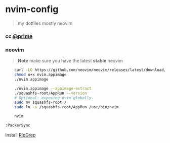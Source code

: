 # nvim-config
> my dotfiles mostly neovim

### **cc [@prime](https://github.com/thePrimeagen/init.lua)**

### neovim

> **Note**
> make sure you have the latest **stable** neovim


```sh
    curl -LO https://github.com/neovim/neovim/releases/latest/download/nvim.appimage
    chmod u+x nvim.appimage
    ./nvim.appimage

    ./nvim.appimage --appimage-extract
    ./squashfs-root/AppRun --version
    # Optional: exposing nvim globally.
    sudo mv squashfs-root /
    sudo ln -s /squashfs-root/AppRun /usr/bin/nvim

    nvim 
```
```sh
:PackerSync
```

Install [RipGrep](https://github.com/BurntSushi/ripgrep)
